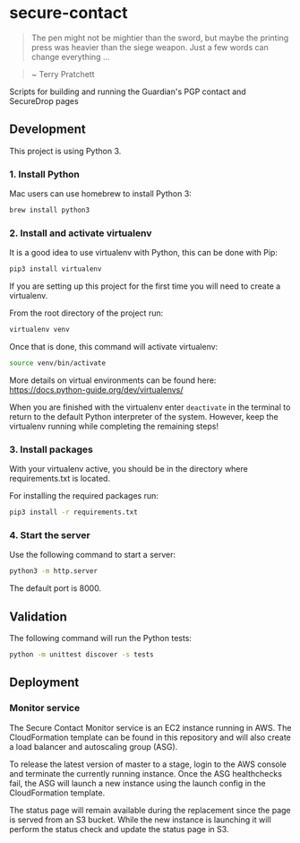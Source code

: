 # secure-contact

> The pen might not be mightier than the sword, but maybe the printing press was heavier than the siege weapon.  Just a few words can change everything ...

> ~ Terry Pratchett

Scripts for building and running the Guardian's PGP contact and SecureDrop pages

## Development

This project is using Python 3.

### 1. Install Python

Mac users can use homebrew to install Python 3:

```bash
brew install python3
```

### 2. Install and activate virtualenv

It is a good idea to use virtualenv with Python, this can be done with Pip:

```bash
pip3 install virtualenv
```

If you are setting up this project for the first time you will need to create a virtualenv.

From the root directory of the project run:

```bash
virtualenv venv
```

Once that is done, this command will activate virtualenv:

```bash
source venv/bin/activate
```

More details on virtual environments can be found here: https://docs.python-guide.org/dev/virtualenvs/

When you are finished with the virtualenv enter `deactivate` in the terminal to return to the default Python interpreter of the system. However, keep the virtualenv running while completing the remaining steps!

### 3. Install packages

With your virtualenv active, you should be in the directory where requirements.txt is located.

For installing the required packages run:

```bash
pip3 install -r requirements.txt
```

### 4. Start the server

Use the following command to start a server:

```bash
python3 -m http.server
```

The default port is 8000.


## Validation

The following command will run the Python tests:

```bash
python -m unittest discover -s tests
```


## Deployment

### Monitor service

The Secure Contact Monitor service is an EC2 instance running in AWS. The CloudFormation template can be found in this repository and will also create a load balancer and autoscaling group (ASG).

To release the latest version of master to a stage, login to the AWS console and terminate the currently running instance. Once the ASG healthchecks fail, the ASG will launch a new instance using the launch config in the CloudFormation template.

The status page will remain available during the replacement since the page is served from an S3 bucket. While the new instance is launching it will perform the status check and update the status page in S3.